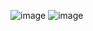 ![image](https://github.com/beatrizveloso/form-delivery/assets/156534028/c57acabd-3aec-498f-8f94-530f8d012a29)
![image](https://github.com/beatrizveloso/form-delivery/assets/156534028/377a6b0f-adac-4622-9213-8f491ecd9649)
